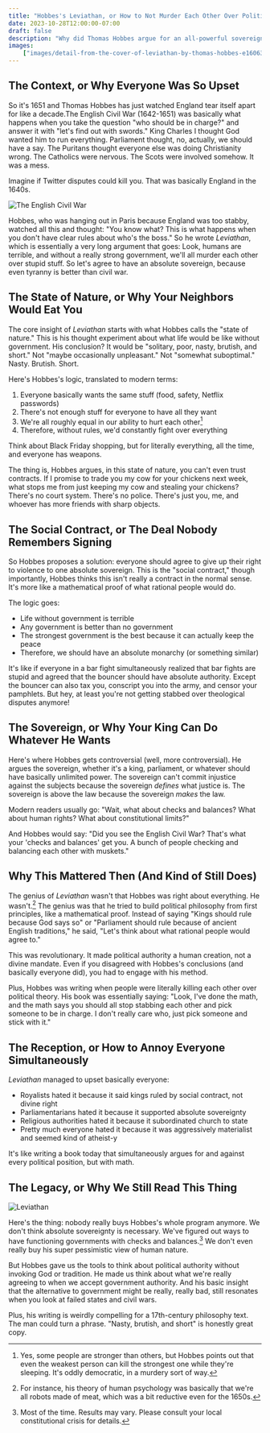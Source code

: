 ```yaml
---
title: "Hobbes's Leviathan, or How to Not Murder Each Other Over Politics"
date: 2023-10-28T12:00:00-07:00
draft: false
description: "Why did Thomas Hobbes argue for an all-powerful sovereign? A deep dive into the English Civil War, the 'nasty, brutish, and short' state of nature, and the book that annoyed everyone."
images:
    ["images/detail-from-the-cover-of-leviathan-by-thomas-hobbes-e1606300942498.webp"]
---
```


## The Context, or Why Everyone Was So Upset

So it's 1651 and Thomas Hobbes has just watched England tear itself apart for like a decade.The English Civil War (1642-1651)[](https://www.britannica.com/event/English-Civil-Wars) was basically what happens when you take the question "who should be in charge?" and answer it with "let's find out with swords." King Charles I thought God wanted him to run everything. Parliament thought, no, actually, we should have a say. The Puritans thought everyone else was doing Christianity wrong. The Catholics were nervous. The Scots were involved somehow. It was a mess.

Imagine if Twitter disputes could kill you. That was basically England in the 1640s.

![The English Civil War](/images/eng-civil-war.webp "English Civil War")

Hobbes, who was hanging out in Paris because England was too stabby, watched all this and thought: "You know what? This is what happens when you don't have clear rules about who's the boss." So he wrote _Leviathan_, which is essentially a very long argument that goes: Look, humans are terrible, and without a really strong government, we'll all murder each other over stupid stuff. So let's agree to have an absolute sovereign, because even tyranny is better than civil war.

## The State of Nature, or Why Your Neighbors Would Eat You

The core insight of _Leviathan_ starts with what Hobbes calls the "state of nature[](https://plato.stanford.edu/entries/hobbes-moral/)." This is his thought experiment about what life would be like without government. His conclusion? It would be "solitary, poor, nasty, brutish, and short." Not "maybe occasionally unpleasant." Not "somewhat suboptimal." Nasty. Brutish. Short.

Here's Hobbes's logic, translated to modern terms:

1. Everyone basically wants the same stuff (food, safety, Netflix passwords)
2. There's not enough stuff for everyone to have all they want
3. We're all roughly equal in our ability to hurt each other[^1]
4. Therefore, without rules, we'd constantly fight over everything

Think about Black Friday shopping, but for literally everything, all the time, and everyone has weapons.

The thing is, Hobbes argues, in this state of nature, you can't even trust contracts. If I promise to trade you my cow for your chickens next week, what stops me from just keeping my cow and stealing your chickens? There's no court system. There's no police. There's just you, me, and whoever has more friends with sharp objects.

## The Social Contract, or The Deal Nobody Remembers Signing

So Hobbes proposes a solution: everyone should agree to give up their right to violence to one absolute sovereign. This is the "social contract[](https://iep.utm.edu/soc-cont/)," though importantly, Hobbes thinks this isn't really a contract in the normal sense. It's more like a mathematical proof of what rational people would do.

The logic goes:

- Life without government is terrible
- Any government is better than no government
- The strongest government is the best because it can actually keep the peace
- Therefore, we should have an absolute monarchy (or something similar)

It's like if everyone in a bar fight simultaneously realized that bar fights are stupid and agreed that the bouncer should have absolute authority. Except the bouncer can also tax you, conscript you into the army, and censor your pamphlets. But hey, at least you're not getting stabbed over theological disputes anymore!

## The Sovereign, or Why Your King Can Do Whatever He Wants

Here's where Hobbes gets controversial (well, more controversial). He argues the sovereign, whether it's a king, parliament, or whatever should have basically unlimited power. The sovereign can't commit injustice against the subjects because the sovereign _defines_ what justice is. The sovereign is above the law because the sovereign _makes_ the law.

Modern readers usually go: "Wait, what about checks and balances? What about human rights? What about constitutional limits?"

And Hobbes would say: "Did you see the English Civil War? That's what your 'checks and balances' get you. A bunch of people checking and balancing each other with muskets."

## Why This Mattered Then (And Kind of Still Does)

The genius of _Leviathan_ wasn't that Hobbes was right about everything. He wasn't.[^2] The genius was that he tried to build political philosophy from first principles, like a mathematical proof. Instead of saying "Kings should rule because God says so" or "Parliament should rule because of ancient English traditions," he said, "Let's think about what rational people would agree to."

This was revolutionary. It made political authority a human creation, not a divine mandate. Even if you disagreed with Hobbes's conclusions (and basically everyone did), you had to engage with his method.

Plus, Hobbes was writing when people were literally killing each other over political theory. His book was essentially saying: "Look, I've done the math, and the math says you should all stop stabbing each other and pick someone to be in charge. I don't really care who, just pick someone and stick with it."

## The Reception, or How to Annoy Everyone Simultaneously

_Leviathan_ managed to upset basically everyone:

- Royalists hated it because it said kings ruled by social contract, not divine right
- Parliamentarians hated it because it supported absolute sovereignty[](https://en.wikipedia.org/wiki/Absolute_monarchy)
- Religious authorities hated it because it subordinated church to state
- Pretty much everyone hated it because it was aggressively materialist and seemed kind of atheist-y

It's like writing a book today that simultaneously argues for and against every political position, but with math.

## The Legacy, or Why We Still Read This Thing

![](/images/detail-from-the-cover-of-leviathan-by-thomas-hobbes-e1606300942498.webp "Leviathan")

Here's the thing: nobody really buys Hobbes's whole program anymore. We don't think absolute sovereignty is necessary. We've figured out ways to have functioning governments with checks and balances.[^3] We don't even really buy his super pessimistic view of human nature.

But Hobbes gave us the tools to think about political authority without invoking God or tradition. He made us think about what we're really agreeing to when we accept government authority. And his basic insight that the alternative to government might be really, really bad, still resonates when you look at failed states and civil wars.

Plus, his writing is weirdly compelling for a 17th-century philosophy text. The man could turn a phrase. "Nasty, brutish, and short" is honestly great copy.

[^1]: Yes, some people are stronger than others, but Hobbes points out that even the weakest person can kill the strongest one while they're sleeping. It's oddly democratic, in a murdery sort of way.

[^2]: For instance, his theory of human psychology was basically that we're all robots made of meat, which was a bit reductive even for the 1650s.

[^3]: Most of the time. Results may vary. Please consult your local constitutional crisis for details.
